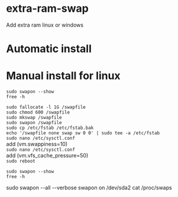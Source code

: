 # extra-ram-swap
Add extra ram linux or windows

# Automatic install

# Manual install for linux
```sudo swapon --show```<br />
```free -h```<br />

```sudo fallocate -l 1G /swapfile```<br />
```sudo chmod 600 /swapfile```<br />
```sudo mkswap /swapfile```<br />
```sudo swapon /swapfile```<br />
```sudo cp /etc/fstab /etc/fstab.bak```<br />
```echo '/swapfile none swap sw 0 0' | sudo tee -a /etc/fstab```<br />
```sudo nano /etc/sysctl.conf```<br />
add (vm.swappiness=10)<br />
```sudo nano /etc/sysctl.conf```<br />
add (vm.vfs_cache_pressure=50)<br />
```sudo reboot```<br />

```sudo swapon --show```<br />
```free -h```<br />


sudo swapon --all --verbose
swapon on /dev/sda2
cat /proc/swaps
